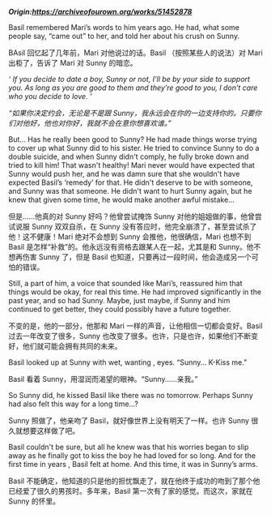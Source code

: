 ***Origin:https://archiveofourown.org/works/51452878***




Basil remembered Mari’s words to him years ago. He had, what some people say, “came out” to her, and told her about his crush on Sunny. 

BAsil 回忆起了几年前，Mari 对他说过的话。Basil （按照某些人的说法）对 Mari 出柜了，告诉了 Mari 对 Sunny 的暗恋。
 

*‘ If you decide to date a boy, Sunny or not, I’ll be by your side to support you. As long as you are good to them and they’re good to you, I don’t care who you decide to love. ’*

*“如果你决定约会，无论是不是跟 Sunny，我永远会在你的一边支持你的。只要你们对他好，他也对你好，我就不会在意你想喜欢谁。”*
 

But… Has he really been good to Sunny? He had made things worse trying to cover up what Sunny did to his sister. He tried to convince Sunny to do a double suicide, and when Sunny didn't comply, he fully broke down and tried to kill him! That wasn't healthy! Mari never would have expected that Sunny would push her, and he was damn sure that she wouldn't have expected Basil’s ‘remedy’ for that. He didn't deserve to be with someone, and Sunny was that someone. He didn't want to hurt Sunny again, but he knew that given some time, he would make another awful mistake…

但是……他真的对 Sunny 好吗？他曾尝试掩饰 Sunny 对他的姐姐做的事，他曾尝试说服 Sunny 双双自杀，在 Sunny 没有答应时，他完全崩溃了，甚至尝试杀了他！这不健康！Mari 绝对不会想到 Sunny 会推他，他很确信，Mari 也想不到 Basil 是怎样“补救”的。他永远没有资格去跟某人在一起，尤其是和 Sunny。他不想再伤害 Sunny 了，但是 Basil 也知道，只要再过一段时间，他会造成另一个可怕的错误。 
 

Still, a part of him, a voice that sounded like Mari’s, reassured him that things would be okay, for real this time. He had improved significantly in the past year, and so had Sunny. Maybe, just maybe, if Sunny and him continued to get better, they could possibly have a future together.

不变的是，他的一部分，他那和 Mari 一样的声音，让他相信一切都会变好。Basil 过去一年改变了很多，Sunny 也改变了很多。也许，只是也许，如果他们不断变好，他们就可能会拥有共同的未来。
 

Basil looked up at Sunny with wet, wanting , eyes. “Sunny… K-Kiss me.”

Basil 看着 Sunny，用湿润而渴望的眼神。“Sunny……亲我。”
 

So Sunny did, he kissed Basil like there was no tomorrow. Perhaps Sunny had also felt this way for a long time…?

Sunny 照做了，他亲吻了 Basil，就好像世界上没有明天了一样。也许 Sunny 很久就想要这样做了吧。


Basil couldn't be sure, but all he knew was that his worries began to slip away as he finally got to kiss the boy he had loved for so long. And for the first time in years , Basil felt at home. And this time, it was in Sunny’s arms.

Basil 不能确定，他知道的只是他的担忧飘走了，就在他终于成功的吻到了那个他已经爱了很久的男孩时。多年来，Basil 第一次有了家的感觉。而这次，家就在 Sunny 的怀里。
